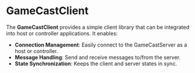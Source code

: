 # GameCastClient

The **GameCastClient** provides a simple client library that can be integrated into host or controller applications. It enables:

- **Connection Management**: Easily connect to the GameCastServer as a host or controller.
- **Message Handling**: Send and receive messages to/from the server.
- **State Synchronization**: Keeps the client and server states in sync.

